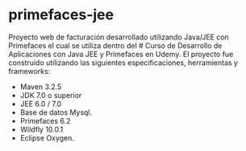 # primefaces-jee
Proyecto web de facturación desarrollado utilizando Java/JEE con Primefaces el cual se utiliza dentro del # Curso de Desarrollo de Aplicaciones con Java JEE y Primefaces en Udemy. El proyecto fue construído utilizando las siguientes especificaciones, herramientas y frameworks:

- Maven 3.2.5
- JDK 7.0 o superior
- JEE 6.0 / 7.0
- Base de datos Mysql.
- Primefaces 6.2
- Wildfly 10.0.1
- Eclipse Oxygen.
